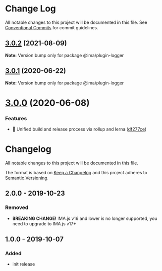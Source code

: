# Change Log

All notable changes to this project will be documented in this file.
See [Conventional Commits](https://conventionalcommits.org) for commit guidelines.

## [3.0.2](https://github.com/seznam/IMA.js-plugins/compare/@ima/plugin-logger@3.0.1...@ima/plugin-logger@3.0.2) (2021-08-09)

**Note:** Version bump only for package @ima/plugin-logger





## [3.0.1](https://github.com/seznam/IMA.js-plugins/compare/@ima/plugin-logger@3.0.0...@ima/plugin-logger@3.0.1) (2020-06-22)

**Note:** Version bump only for package @ima/plugin-logger





# [3.0.0](https://github.com/seznam/IMA.js-plugins/compare/@ima/plugin-logger@2.0.0...@ima/plugin-logger@3.0.0) (2020-06-08)


### Features

* 🎸  Unified build and release process via rollup and lerna ([df277ce](https://github.com/seznam/IMA.js-plugins/commit/df277ce5bae0cacc9c5b4d6957bdc786ac9cf571))





# Changelog

All notable changes to this project will be documented in this file.

The format is based on [Keep a Changelog](http://keepachangelog.com/en/1.0.0/)
and this project adheres to [Semantic Versioning](http://semver.org/spec/v2.0.0.html).

## 2.0.0 - 2019-10-23
### Removed
- **BREAKING CHANGE!** IMA.js v16 and lower is no longer supported, you need to upgrade to IMA.js v17+

## 1.0.0 - 2019-10-07
### Added
- init release
